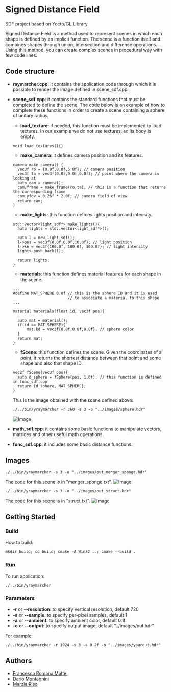 # Signed Distance Field

SDF project based on Yocto/GL Library.

Signed Distance Field is a method used to represent scenes in which each shape is defined by an implicit function. 
The scene is a function itself and combines shapes through union, intersection and difference operations. 
Using this method, you can create complex scenes in procedural way with few code lines. 

## Code structure

- **raymarcher.cpp**:
it contains the application code through which it is possible to render the image defined in scene_sdf.cpp.
- **scene_sdf.cpp**:
it contains the standard functions that must be completed to define the scene. The code below is an example of how to complete these functions in order to create a scene containing a sphere of unitary radius.
  - **load_texture**:
if needed, this function must be implemented to load textures.
In our example we do not use textures, so its body is empty.
  ``` shell
  void load_textures(){}
  ```
  - **make_camera**:
it defines camera position and its features.
  ``` shell
  camera make_camera() {
    vec3f ro = {0.0f,0.0f,5.0f}; // camera position
    vec3f ta = vec3f(0.0f,0.0f,0.0f); // point where the camera is looking at
    auto cam = camera();
    cam.frame = make_frame(ro,ta); // this is a function that returns the corresponding frame
    cam.yfov = 0.26f * 2.0f; // camera field of view
    return cam; 
  }
  ```
  - **make_lights**:
this function defines lights position and intensity.
  ``` shell
  std::vector<light_sdf*> make_lights(){
    auto lights = std::vector<light_sdf*>();

    auto l = new light_sdf();
    l->pos = vec3f{0.0f,6.0f,10.0f}; // light position
    l->ke = vec3f{100.0f, 100.0f, 100.0f}; // light intensity
    lights.push_back(l);
    
    return lights;
  }
  ```
  - **materials**:
this function defines material features for each shape in the scene.
  ``` shell
  ...
  #define MAT_SPHERE 0.0f // this is the sphere ID and it is used
                          // to associate a material to this shape
  ...
  
  material materials(float id, vec3f pos){

    auto mat = material();
    if(id == MAT_SPHERE){
        mat.kd = vec3f{0.8f,0.8f,0.8f}; // sphere color
    }
    return mat;
  }
  ```
  - **fScene**:
this function defines the scene.
Given the coordinates of a point, it returns the shortest distance between that point and some shape and also that shape ID.
  ``` shell
  vec2f fScene(vec3f pos){
    auto d_sphere = fSphere(pos, 1.0f); // this function is defined in func_sdf.cpp
    return {d_sphere, MAT_SPHERE};
  }
  ```
  
  This is the image obtained with the scene defined above:
  ``` shell
  ./../bin/yraymarcher -r 360 -s 3 -o "../images/sphere.hdr"
  ```
  ![Image](images/sphere.png)
  
- **math_sdf.cpp**:
it contains some basic functions to manipulate vectors, matrices and other useful math operations.
- **func_sdf.cpp**:
it includes some basic distance functions.

## Images
``` shell
./../bin/yraymarcher -s 3 -o "../images/out_menger_sponge.hdr"
```
The code for this scene is in "menger_sponge.txt".
![Image](images/out_menger_sponge.png)

``` shell
./../bin/yraymarcher -s 3 -o "../images/out_struct.hdr"
```
The code for this scene is in "struct.txt".
![Image](images/out_struct.png)

## Getting Started

### Build
How to build:
``` shell
mkdir build; cd build; cmake -A Win32 ..; cmake --build .
```

### Run
To run application:
``` shell
./../bin/yraymarcher
```

### Parameters
- **-r** or **--resolution**: to specify vertical resolution, default 720
- **-s** or **--sample**: to specify per-pixel samples, default 1
- **-a** or **--ambient**: to specify ambient color, default 0.1f
- **-o** or **--output**: to specify output image, default "../images/out.hdr"

For example:
``` shell
./../bin/yraymarcher -r 1024 -s 3 -a 0.2f -o "../images/yourout.hdr"
```

## Authors
* [Francesca Romana Mattei](https://github.com/francescaromana)
* [Dario Montagnini](https://github.com/dariomontagnini)
* [Marzia Riso](https://github.com/MarziaRiso)
